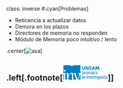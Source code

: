class: inverse
#.cyan[Problemas]
* Reticencia a actualizar datos
* Demora en los plazos
* Directores de memoria no responden
* Módulo de Memoria poco intuitivo / lento

.center[<img alt="asa" src="https://45.media.tumblr.com/02ec7b822f7c717ac7397507bc192ba8/tumblr_nu0zi8KIQT1ufuclyo1_400.gif" width="450">]

.left[.footnote[<img src="./public/LogoSecInvHorizontalFondoTranspColor.gif" width="120">]]
---
